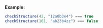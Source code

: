 **Example:**

```javascript
checkStructure(42, "12a0b3e4") === true
checkStructure(101, "ab23b4zz") === false
```
